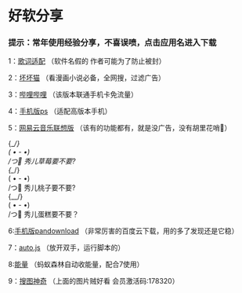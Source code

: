 # 好软分享
### 提示：常年使用经验分享，不喜误喷，点击应用名进入下载
1：[歌词适配](http://t.cn/AiKYNuL7)
（软件名假的 作者可能为了防止被封）

2：[坏坏猫](http://t.cn/Ai9b8Vec)
（看漫画小说必备，全网搜，过滤广告）

3：[哔哩哔哩](http://t.cn/Ai9bD4oB)
（该版本联通手机卡免流量）

4：[手机版ps](http://t.cn/Ai9bkPur)
（适配高版本手机）

5：[网易云音乐联想版](https://www.lanzous.com/i4d2ush)
（该有的功能都有，就是没广告，没有胡里花哨🌸）

 {\__/}<br>
 ( • - •)<br>
 /つ🍓 秀儿草莓要不要?<br>
 {\__/}<br>
 ( • - •)<br>
 /つ🍑 秀儿桃子要不要?<br>
 {\__/}<br>
 ( • - •)<br>
 /つ🎂 秀儿蛋糕要不要？<br>

6:[手机版pandownload](https://www.lanzous.com/i4d209i)
（非常厉害的百度云下载，用的多了发现还是它稳）

7：[auto.js](https://www.lanzous.com/i4d1yyb)
（放开双手，运行脚本的）

8:[能量]()
（蚂蚁森林自动收能量，配合7使用）

9：[搜图神奇](https://www.lanzous.com/i4f6gef)
（上面的图片贼好看 会员激活码:178320）

